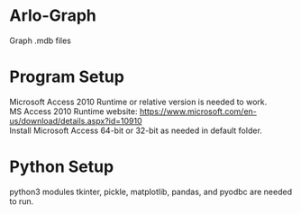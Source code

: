 # Arlo-Graph
Graph .mdb files



# Program Setup
Microsoft Access 2010 Runtime or relative version is needed to work.	
MS Access 2010 Runtime website: https://www.microsoft.com/en-us/download/details.aspx?id=10910	
Install Microsoft Access 64-bit or 32-bit as needed in default folder.	


# Python Setup
python3 modules tkinter, pickle, matplotlib, pandas, and pyodbc are needed to run.
